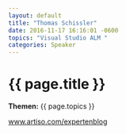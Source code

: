 ```yaml
---
layout: default
title: "Thomas Schissler"
date: 2016-11-17 16:16:01 -0600
topics: "Visual Studio ALM "
categories: Speaker
---
```


# {{ page.title }}

**Themen:** {{ page.topics }}

www.artiso.com/expertenblog

